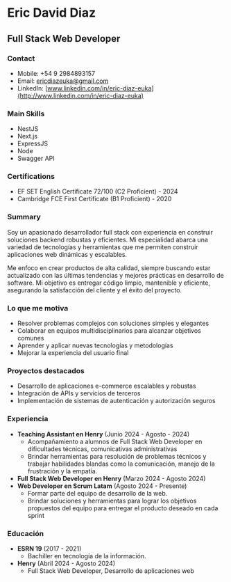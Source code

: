 # Eric David Diaz

## Full Stack Web Developer
  
### Contact

* Mobile: +54 9 2984893157
* Email: [ericdiazeuka@gmail.com](mailto:ericdiazeuka@gmail.com)
* LinkedIn: [www.linkedin.com/in/eric-diaz-euka](http://www.linkedin.com/in/eric-diaz-euka)

### Main Skills

* NestJS
* Next.js
* ExpressJS
* Node
* Swagger API

### Certifications

* EF SET English Certificate 72/100 (C2 Proficient) - 2024
* Cambridge FCE First Certificate (B1 Proficient) - 2020

### Summary

Soy un apasionado desarrollador full stack con experiencia en construir soluciones backend robustas y eficientes. Mi especialidad abarca una variedad de tecnologías y herramientas que me permiten construir aplicaciones web dinámicas y escalables.

Me enfoco en crear productos de alta calidad, siempre buscando estar actualizado con las últimas tendencias y mejores prácticas en desarrollo de software. Mi objetivo es entregar código limpio, mantenible y eficiente, asegurando la satisfacción del cliente y el éxito del proyecto.

### Lo que me motiva

* Resolver problemas complejos con soluciones simples y elegantes
* Colaborar en equipos multidisciplinarios para alcanzar objetivos comunes
* Aprender y aplicar nuevas tecnologías y metodologías
* Mejorar la experiencia del usuario final

### Proyectos destacados

* Desarrollo de aplicaciones e-commerce escalables y robustas
* Integración de APIs y servicios de terceros
* Implementación de sistemas de autenticación y autorización seguros

### Experiencia

* **Teaching Assistant en Henry** (Junio 2024 - Agosto - 2024)
	+ Acompañamiento a alumnos de Full Stack Web Developer en dificultades técnicas, comunicativas administrativas
	+ Brindar herramientas para resolución de problemas técnicos y trabajar habilidades blandas como la comunicación, manejo de la frustración y la empatía.
* **Full Stack Web Developer en Henry** (Marzo 2024 - Agosto 2024)
* **Web Developer en Scrum Latam** (Agosto 2024 - Presente)
	+ Formar parte del equipo de desarrollo de la web.
	+ Brindar soluciones y herramientas para lograr los objetivos propuestos del equipo para entregar el producto deseado en cada sprint 

### Educación

* **ESRN 19** (2017 - 2021)
	+ Bachiller en tecnología de la información.
* **Henry** (Abril 2024 - Agosto 2024)
	+ Full Stack Web Developer, Desarrollo de aplicaciones web
